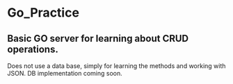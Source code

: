 # Go_Practice

## Basic GO server for learning about CRUD operations. 
Does not use a data base, simply for learning the methods and working with JSON. DB implementation coming soon.
